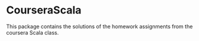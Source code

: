 # CourseraScala
This package contains the solutions of the homework assignments from the coursera Scala class.

